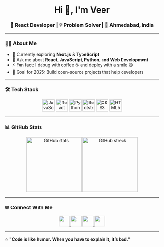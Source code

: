 <h1 align="center">Hi 👋, I'm Veer</h1>
<h3 align="center">🚀 React Developer | 💡 Problem Solver | 📍 Ahmedabad, India</h3>

---

### 👨‍💻 About Me  
- 🌱 Currently exploring **Next.js** & **TypeScript**  
- 💬 Ask me about **React, JavaScript, Python, and Web Development**  
- ⚡ Fun fact: I debug with coffee ☕ and deploy with a smile 😄  
- 🎯 Goal for 2025: Build open-source projects that help developers

---

### 🛠️ Tech Stack  
<div align="center">
  <img src="https://cdn.jsdelivr.net/gh/devicons/devicon/icons/javascript/javascript-original.svg" height="40" alt="JavaScript" />
  <img src="https://cdn.jsdelivr.net/gh/devicons/devicon/icons/react/react-original.svg" height="40" alt="React" />
  <img src="https://cdn.jsdelivr.net/gh/devicons/devicon/icons/python/python-original.svg" height="40" alt="Python" />
  <img src="https://cdn.jsdelivr.net/gh/devicons/devicon/icons/bootstrap/bootstrap-original.svg" height="40" alt="Bootstrap" />
  <img src="https://cdn.jsdelivr.net/gh/devicons/devicon/icons/css3/css3-original.svg" height="40" alt="CSS3" />
  <img src="https://cdn.jsdelivr.net/gh/devicons/devicon/icons/html5/html5-original.svg" height="40" alt="HTML5" />
</div>

---

### 📊 GitHub Stats  
<div align="center">
  <img src="https://github-readme-stats.vercel.app/api?username=Veer&show_icons=true&theme=radical" height="180" alt="GitHub stats" />
  <img src="https://github-readme-streak-stats.herokuapp.com/?user=Veer&theme=radical" height="180" alt="GitHub streak" />
</div>

---

### 🌐 Connect With Me  
<div align="center">
  <a href="https://linkedin.com/in/your-linkedin" target="_blank">
    <img src="https://img.shields.io/static/v1?message=LinkedIn&logo=linkedin&color=0077B5&logoColor=white&style=for-the-badge" height="35" />
  </a>
  <a href="mailto:your-email@gmail.com">
    <img src="https://img.shields.io/static/v1?message=Gmail&logo=gmail&color=D14836&logoColor=white&style=for-the-badge" height="35" />
  </a>
  <a href="https://t.me/your-telegram" target="_blank">
    <img src="https://img.shields.io/static/v1?message=Telegram&logo=telegram&color=2CA5E0&logoColor=white&style=for-the-badge" height="35" />
  </a>
  <a href="https://instagram.com/your-instagram" target="_blank">
    <img src="https://img.shields.io/static/v1?message=Instagram&logo=instagram&color=E4405F&logoColor=white&style=for-the-badge" height="35" />
  </a>
</div>

---

⭐ **"Code is like humor. When you have to explain it, it’s bad."**  
